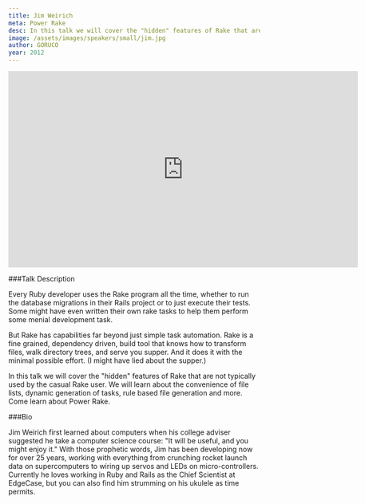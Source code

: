 ```yaml
---
title: Jim Weirich
meta: Power Rake
desc: In this talk we will cover the "hidden" features of Rake that are not typically used by the casual Rake user.  We will learn about the convenience of file lists, dynamic generation of tasks, rule based file generation and more.
image: /assets/images/speakers/small/jim.jpg
author: GORUCO
year: 2012
---
```


<iframe src="http://player.vimeo.com/video/45132438?title=0&amp;byline=0&amp;portrait=0" width="700" height="394" frameborder="0" webkitAllowFullScreen mozallowfullscreen allowFullScreen></iframe>

###Talk Description

Every Ruby developer uses the Rake program all the time, whether to run the database migrations in their Rails project or to just execute their tests.  Some might have even written their own rake tasks to help them perform some menial development task.

But Rake has capabilities far beyond just simple task automation. Rake is a fine grained, dependency driven, build tool that knows how to transform files, walk directory trees, and serve you supper. And it does it with the minimal possible effort. (I might have lied about the supper.)

In this talk we will cover the "hidden" features of Rake that are not typically used by the casual Rake user.  We will learn about the convenience of file lists, dynamic generation of tasks, rule based file generation and more.  Come learn about Power Rake.

###Bio

Jim Weirich first learned about computers when his college adviser suggested he take a computer science course: "It will be useful, and you might enjoy it." With those prophetic words, Jim has been developing now for over 25 years, working with everything from crunching rocket launch data on supercomputers to wiring up servos and LEDs on micro-controllers.  Currently he loves working in Ruby and Rails as the Chief Scientist at EdgeCase, but you can also find him strumming on his ukulele as time permits.
